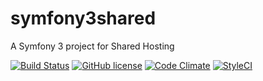 symfony3shared
==============

A Symfony 3 project for Shared Hosting

[![Build Status](https://travis-ci.org/baksosapi/symfony3shared.svg?branch=master)](https://travis-ci.org/baksosapi/symfony3shared)
[![GitHub license](https://img.shields.io/badge/license-MIT-blue.svg)](https://raw.githubusercontent.com/baksosapi/symfony3shared/master/LICENSE)
[![Code Climate](https://codeclimate.com/github/baksosapi/symfony3shared/badges/gpa.svg)](https://codeclimate.com/github/baksosapi/symfony3shared)
[![StyleCI](https://styleci.io/repos/63668779/shield)](https://styleci.io/repos/63668779)